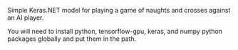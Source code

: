 Simple Keras.NET model for playing a game of naughts and crosses against an AI player.

You will need to install python, tensorflow-gpu, keras, and numpy python packages globally and put them in the path.